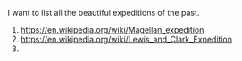 I want to list all the beautiful expeditions of the past.

1. https://en.wikipedia.org/wiki/Magellan_expedition
2. https://en.wikipedia.org/wiki/Lewis_and_Clark_Expedition
3. 